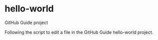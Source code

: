# hello-world
GitHub Guide project

Following the script to edit a file in the GitHub Guide hello-world project.
